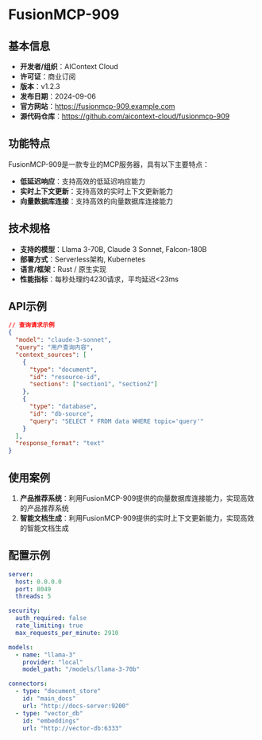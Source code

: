 # FusionMCP-909

## 基本信息

- **开发者/组织**：AIContext Cloud
- **许可证**：商业订阅
- **版本**：v1.2.3
- **发布日期**：2024-09-06
- **官方网站**：https://fusionmcp-909.example.com
- **源代码仓库**：https://github.com/aicontext-cloud/fusionmcp-909

## 功能特点

FusionMCP-909是一款专业的MCP服务器，具有以下主要特点：

- **低延迟响应**：支持高效的低延迟响应能力
- **实时上下文更新**：支持高效的实时上下文更新能力
- **向量数据库连接**：支持高效的向量数据库连接能力


## 技术规格

- **支持的模型**：Llama 3-70B, Claude 3 Sonnet, Falcon-180B
- **部署方式**：Serverless架构, Kubernetes
- **语言/框架**：Rust / 原生实现
- **性能指标**：每秒处理约4230请求，平均延迟<23ms

## API示例

```json
// 查询请求示例
{
  "model": "claude-3-sonnet",
  "query": "用户查询内容",
  "context_sources": [
    {
      "type": "document",
      "id": "resource-id",
      "sections": ["section1", "section2"]
    },
    {
      "type": "database",
      "id": "db-source",
      "query": "SELECT * FROM data WHERE topic='query'"
    }
  ],
  "response_format": "text"
}
```

## 使用案例

1. **产品推荐系统**：利用FusionMCP-909提供的向量数据库连接能力，实现高效的产品推荐系统
2. **智能文档生成**：利用FusionMCP-909提供的实时上下文更新能力，实现高效的智能文档生成


## 配置示例

```yaml
server:
  host: 0.0.0.0
  port: 8049
  threads: 5

security:
  auth_required: false
  rate_limiting: true
  max_requests_per_minute: 2910

models:
  - name: "llama-3"
    provider: "local"
    model_path: "/models/llama-3-70b"

connectors:
  - type: "document_store"
    id: "main_docs"
    url: "http://docs-server:9200"
  - type: "vector_db"
    id: "embeddings"
    url: "http://vector-db:6333"
```